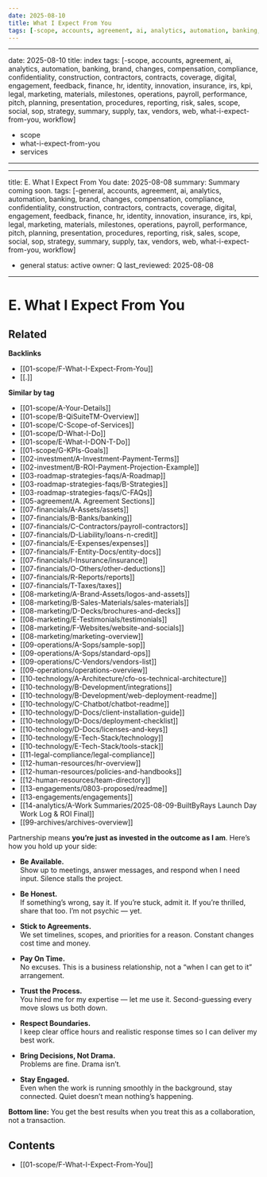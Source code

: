 ```yaml
---
date: 2025-08-10
title: What I Expect From You
tags: [-scope, accounts, agreement, ai, analytics, automation, banking, brand, changes, compensation, compliance, confidentiality, construction, contractors, contracts, coverage, digital, engagement, feedback, finance, hr, identity, innovation, insurance, irs, kpi, legal, marketing, materials, milestones, operations, payroll, performance, pitch, planning, presentation, procedures, reporting, risk, sales, scope, services, social, sop, strategy, summary, supply, tax, vendors, web, what-i-expect-from-you, workflow]
---
```

---
date: 2025-08-10
title: index
tags: [-scope, accounts, agreement, ai, analytics, automation, banking, brand, changes, compensation, compliance, confidentiality, construction, contractors, contracts, coverage, digital, engagement, feedback, finance, hr, identity, innovation, insurance, irs, kpi, legal, marketing, materials, milestones, operations, payroll, performance, pitch, planning, presentation, procedures, reporting, risk, sales, scope, social, sop, strategy, summary, supply, tax, vendors, web, what-i-expect-from-you, workflow]
  - scope
  - what-i-expect-from-you
  - services
---
---
title: E. What I Expect From You
date: 2025-08-08
summary: Summary coming soon.
tags: [-general, accounts, agreement, ai, analytics, automation, banking, brand, changes, compensation, compliance, confidentiality, construction, contractors, contracts, coverage, digital, engagement, feedback, finance, hr, identity, innovation, insurance, irs, kpi, legal, marketing, materials, milestones, operations, payroll, performance, pitch, planning, presentation, procedures, reporting, risk, sales, scope, social, sop, strategy, summary, supply, tax, vendors, web, what-i-expect-from-you, workflow]
  - general
status: active
owner: Q
last_reviewed: 2025-08-08
---
# E. What I Expect From You

<!-- RELATED:START -->

## Related
**Backlinks**
- [[01-scope/F-What-I-Expect-From-You]]
- [[.]]

**Similar by tag**
- [[01-scope/A-Your-Details]]
- [[01-scope/B-QiSuiteTM-Overview]]
- [[01-scope/C-Scope-of-Services]]
- [[01-scope/D-What-I-Do]]
- [[01-scope/E-What-I-DON-T-Do]]
- [[01-scope/G-KPIs-Goals]]
- [[02-investment/A-Investment-Payment-Terms]]
- [[02-investment/B-ROI-Payment-Projection-Example]]
- [[03-roadmap-strategies-faqs/A-Roadmap]]
- [[03-roadmap-strategies-faqs/B-Strategies]]
- [[03-roadmap-strategies-faqs/C-FAQs]]
- [[05-agreement/A. Agreement Sections]]
- [[07-financials/A-Assets/assets]]
- [[07-financials/B-Banks/banking]]
- [[07-financials/C-Contractors/payroll-contractors]]
- [[07-financials/D-Liability/loans-n-credit]]
- [[07-financials/E-Expenses/expenses]]
- [[07-financials/F-Entity-Docs/entity-docs]]
- [[07-financials/I-Insurance/insurance]]
- [[07-financials/O-Others/other-deductions]]
- [[07-financials/R-Reports/reports]]
- [[07-financials/T-Taxes/taxes]]
- [[08-marketing/A-Brand-Assets/logos-and-assets]]
- [[08-marketing/B-Sales-Materials/sales-materials]]
- [[08-marketing/D-Decks/brochures-and-decks]]
- [[08-marketing/E-Testimonials/testimonials]]
- [[08-marketing/F-Websites/website-and-socials]]
- [[08-marketing/marketing-overview]]
- [[09-operations/A-Sops/sample-sop]]
- [[09-operations/A-Sops/standard-ops]]
- [[09-operations/C-Vendors/vendors-list]]
- [[09-operations/operations-overview]]
- [[10-technology/A-Architecture/cfo-os-technical-architecture]]
- [[10-technology/B-Development/integrations]]
- [[10-technology/B-Development/web-deployment-readme]]
- [[10-technology/C-Chatbot/chatbot-readme]]
- [[10-technology/D-Docs/client-installation-guide]]
- [[10-technology/D-Docs/deployment-checklist]]
- [[10-technology/D-Docs/licenses-and-keys]]
- [[10-technology/E-Tech-Stack/technology]]
- [[10-technology/E-Tech-Stack/tools-stack]]
- [[11-legal-compliance/legal-compliance]]
- [[12-human-resources/hr-overview]]
- [[12-human-resources/policies-and-handbooks]]
- [[12-human-resources/team-directory]]
- [[13-engagements/0803-proposed/readme]]
- [[13-engagements/engagements]]
- [[14-analytics/A-Work Summaries/2025-08-09-BuiltByRays Launch Day Work Log & ROI Final]]
- [[99-archives/archives-overview]]

<!-- RELATED:END -->


Partnership means **you’re just as invested in the outcome as I am**. Here’s how you hold up your side:

- **Be Available.**  
  Show up to meetings, answer messages, and respond when I need input. Silence stalls the project.

- **Be Honest.**  
  If something’s wrong, say it. If you’re stuck, admit it. If you’re thrilled, share that too. I’m not psychic — yet.

- **Stick to Agreements.**  
  We set timelines, scopes, and priorities for a reason. Constant changes cost time and money.

- **Pay On Time.**  
  No excuses. This is a business relationship, not a “when I can get to it” arrangement.

- **Trust the Process.**  
  You hired me for my expertise — let me use it. Second-guessing every move slows us both down.

- **Respect Boundaries.**  
  I keep clear office hours and realistic response times so I can deliver my best work.

- **Bring Decisions, Not Drama.**  
  Problems are fine. Drama isn’t.

- **Stay Engaged.**  
  Even when the work is running smoothly in the background, stay connected. Quiet doesn’t mean nothing’s happening.

**Bottom line:** You get the best results when you treat this as a collaboration, not a transaction.

<!-- AUTO-TOC:START -->

## Contents
- [[01-scope/F-What-I-Expect-From-You]]

<!-- AUTO-TOC:END -->
